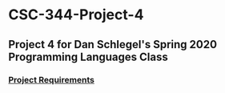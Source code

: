 # CSC-344-Project-4

## Project 4 for Dan Schlegel's Spring 2020 Programming Languages Class

### [Project Requirements](https://danielschlegel.org/wp/teaching/csc344-spring-2020/assignment-4/)
